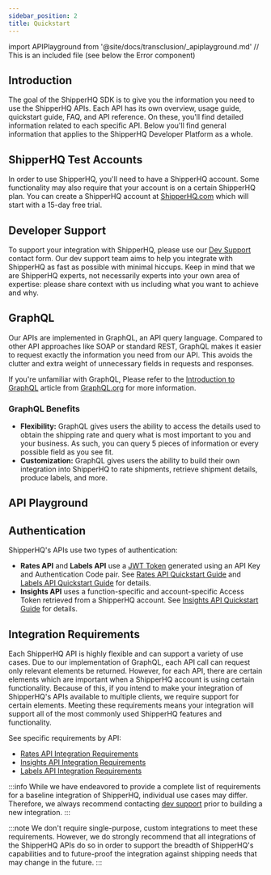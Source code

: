 ```yaml
---
sidebar_position: 2
title: Quickstart
---
```

import APIPlayground from '@site/docs/transclusion/_apiplayground.md' // This is an included file (see below the Error component)

## Introduction
The goal of the ShipperHQ SDK is to give you the information you need to use the ShipperHQ APIs. Each API has its own overview, usage guide, quickstart guide, FAQ, and API reference. On these, you'll find detailed information related to each specific API. Below you'll find general information that applies to the ShipperHQ Developer Platform as a whole.

## ShipperHQ Test Accounts

In order to use ShipperHQ, you'll need to have a ShipperHQ account. Some functionality may also require that your account is on a certain ShipperHQ plan. You can create a ShipperHQ account at [ShipperHQ.com](https://shipperhq.com) which will start with a 15-day free trial.


## Developer Support

To support your integration with ShipperHQ, please use our [Dev Support](/contact) contact form. Our dev support team aims to help you integrate with ShipperHQ as fast as possible with minimal hiccups. Keep in mind that we are ShipperHQ experts, not necessarily experts into your own area of expertise: please share context with us including what you want to achieve and why.

## GraphQL
Our APIs are implemented in GraphQL, an API query language. Compared to other API approaches like SOAP or standard REST, GraphQL makes it easier to request exactly the information you need from our API. This avoids the clutter and extra weight of unnecessary fields in requests and responses.

If you're unfamiliar with GraphQL, Please refer to the [Introduction to GraphQL](https://graphql.org/learn/) article from [GraphQL.org](https://graphql.org) for more information.

### GraphQL Benefits
- **Flexibility:** GraphQL gives users the ability to access the details used to obtain the shipping rate and query what is most important to you and your business. As such, you can query 5 pieces of information or every possible field as you see fit.
- **Customization:** GraphQL gives users the ability to build their own integration into ShipperHQ to rate shipments, retrieve shipment details, produce labels, and more.

## API Playground
[//]: # (API Playground)
[//]: # (This is an imported file - Do not modify directly this section)
[//]: # (Look for the import statement at the top of the file to have the path of the included file)
<APIPlayground doc="SDK" />

## Authentication

ShipperHQ's APIs use two types of authentication:
- **Rates API** and **Labels API** use a [JWT Token](https://jwt.io/) generated using an API Key and Authentication Code pair. See [Rates API Quickstart Guide](rates/quickstart.md#Authentication) and [Labels API Quickstart Guide](labels/quickstart.md#Authentication) for details.
- **Insights API** uses a function-specific and account-specific Access Token retrieved from a ShipperHQ account. See [Insights API Quickstart Guide](insights/quickstart.md/Authentication) for details.

## Integration Requirements
Each ShipperHQ API is highly flexible and can support a variety of use cases. Due to our implementation of GraphQL, each API call can request only relevant elements be returned. However, for each API, there are certain elements which are important when a ShipperHQ account is using certain functionality. Because of this, if you intend to make your integration of ShipperHQ's APIs available to multiple clients, we require support for certain elements. Meeting these requirements means your integration will support all of the most commonly used ShipperHQ features and functionality.

See specific requirements by API:
- [Rates API Integration Requirements](rates/quickstart#integration-requirements)
- [Insights API Integration Requirements](insights/quickstart#integration-requirements)
- [Labels API Integration Requirements](labels/quickstart#integration-requirements)

:::info
While we have endeavored to provide a complete list of requirements for a baseline integration of ShipperHQ, individual use cases may differ. Therefore, we always recommend contacting [dev support](/contact) prior to building a new integration.
:::

:::note
We don't require single-purpose, custom integrations to meet these requirements. However, we do strongly recommend that all integrations of the ShipperHQ APIs do so in order to support the breadth of ShipperHQ's capabilities and to future-proof the integration against shipping needs that may change in the future.
:::
